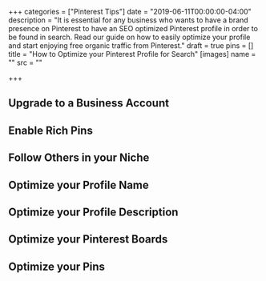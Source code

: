 +++
categories = ["Pinterest Tips"]
date = "2019-06-11T00:00:00-04:00"
description = "It is essential for any business who wants to have a brand presence on Pinterest to have an SEO optimized Pinterest profile in order to be found in search.  Read our guide on how to easily optimize your profile and start enjoying free organic traffic from Pinterest."
draft = true
pins = []
title = "How to Optimize your Pinterest Profile for Search"
[images]
name = ""
src = ""

+++
## Upgrade to a Business Account

## Enable Rich Pins

## Follow Others in your Niche

## Optimize your Profile Name 

## Optimize your Profile Description

## Optimize your Pinterest Boards

## Optimize your Pins